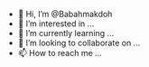 - 👋 Hi, I’m @Babahmakdoh
- 👀 I’m interested in ...
- 🌱 I’m currently learning ...
- 💞️ I’m looking to collaborate on ...
- 📫 How to reach me ...

<!---
Babahmakdoh/Babahmakdoh is a ✨ special ✨ repository because its `README.md` (this file) appears on your GitHub profile.
You can click the Preview link to take a look at your changes.
--->
